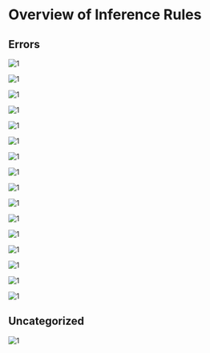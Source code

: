 # Overview of Inference Rules

## Errors

![1](https://github.com/andrew-johnson-4/LSTS/blob/main/inference/equation.png)

![1](https://github.com/andrew-johnson-4/LSTS/blob/main/inference/equation%20(1).png)

![1](https://github.com/andrew-johnson-4/LSTS/blob/main/inference/equation%20(2).png)

![1](https://github.com/andrew-johnson-4/LSTS/blob/main/inference/equation%20(3).png)

![1](https://github.com/andrew-johnson-4/LSTS/blob/main/inference/equation%20(4).png)

![1](https://github.com/andrew-johnson-4/LSTS/blob/main/inference/equation%20(5).png)

![1](https://github.com/andrew-johnson-4/LSTS/blob/main/inference/equation%20(6).png)

![1](https://github.com/andrew-johnson-4/LSTS/blob/main/inference/equation%20(15).png)

![1](https://github.com/andrew-johnson-4/LSTS/blob/main/inference/equation%20(7).png)

![1](https://github.com/andrew-johnson-4/LSTS/blob/main/inference/equation%20(8).png)

![1](https://github.com/andrew-johnson-4/LSTS/blob/main/inference/equation%20(9).png)

![1](https://github.com/andrew-johnson-4/LSTS/blob/main/inference/equation%20(10).png)

![1](https://github.com/andrew-johnson-4/LSTS/blob/main/inference/equation%20(11).png)

![1](https://github.com/andrew-johnson-4/LSTS/blob/main/inference/equation%20(12).png)

![1](https://github.com/andrew-johnson-4/LSTS/blob/main/inference/equation%20(13).png)

![1](https://github.com/andrew-johnson-4/LSTS/blob/main/inference/equation%20(14).png)

## Uncategorized

![1](https://github.com/andrew-johnson-4/LSTS/blob/main/inference/function_application.png)
